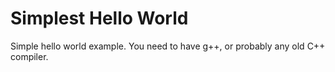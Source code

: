 # Simplest Hello World

Simple hello world example. You need to have g++, or probably any old C++ compiler. 

